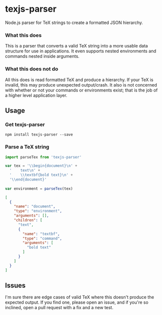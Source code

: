 # texjs-parser
Node.js parser for TeX strings to create a formatted JSON hierarchy.

### What this does
This is a parser that converts a valid TeX string into
a more usable data structure for use in applications. 
It even supports nested environments and commands nested inside arguments.

### What this does not do
All this does is read formatted TeX and produce a hierarchy. If your TeX is invalid,
this may produce unexpected output/crash. It also is not concerned with whether or not
your commands or environments exist; that is the job of a higher level application layer.


## Usage

### Get texjs-parser 
```
npm install texjs-parser --save
```

### Parse a TeX string
```javascript
import parseTex from 'texjs-parser'

var tex = '\\begin{document}\n' +
  '    text\n' + 
  '    \\textbf{bold text}\n' +
  '\\end{document}'
  
var environment = parseTex(tex)
```

```json
[
  {
    "name": "document",
    "type": "environment",
    "arguments": [],
    "children": [
      "text", 
      {
        "name": "textbf",
        "type": "command",
        "arguments": [
          "bold text"
        ]
      }
    ]
  }
]
```

## Issues
I'm sure there are edge cases of valid TeX where this doesn't 
produce the expected output. If you find one, please open an issue, 
and if you're so inclined, open a pull request with a fix 
and a new test.


